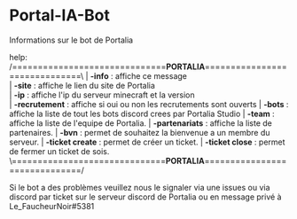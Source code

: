 # Portal-IA-Bot
Informations sur le bot de Portalia

help:             
/==============================__**PORTALIA**__==============================\\
| **-info** : affiche ce message                                         
| **-site** : affiche le lien du site de Portalia                        
| **-ip**   : affiche l'ip du serveur minecraft et la version            
| **-recrutement** : affiche si oui ou non les recrutements sont ouverts
| **-bots** : affiche la liste de tout les bots discord crees par Portalia Studio
| **-team** : affiche la liste de l'equipe de Portalia.
| **-partenariats** : affiche la liste de partenaires.
| **-bvn** : permet de souhaitez la bienvenue a un membre du serveur.
| **-ticket create** : permet de créer un ticket.
| **-ticket close** : permet de fermer un ticket de sois.
\\\==============================__**PORTALIA**__==============================/ 

Si le bot a des problèmes veuillez nous le signaler via une issues ou via discord par ticket sur le serveur discord de Portalia ou en message privé à Le_FaucheurNoir#5381
